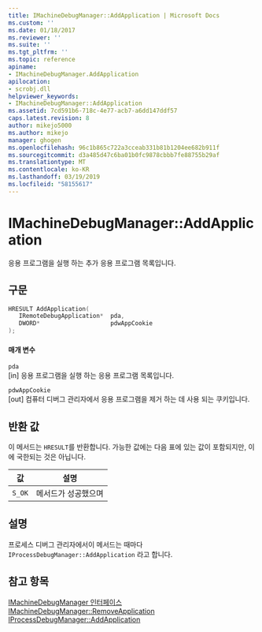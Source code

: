 ```yaml
---
title: IMachineDebugManager::AddApplication | Microsoft Docs
ms.custom: ''
ms.date: 01/18/2017
ms.reviewer: ''
ms.suite: ''
ms.tgt_pltfrm: ''
ms.topic: reference
apiname:
- IMachineDebugManager.AddApplication
apilocation:
- scrobj.dll
helpviewer_keywords:
- IMachineDebugManager::AddApplication
ms.assetid: 7cd591b6-718c-4e77-acb7-a6dd147ddf57
caps.latest.revision: 8
author: mikejo5000
ms.author: mikejo
manager: ghogen
ms.openlocfilehash: 96c1b865c722a3cceab331b81b1204ee682b911f
ms.sourcegitcommit: d3a485d47c6ba01b0fc9878cbbb7fe88755b29af
ms.translationtype: MT
ms.contentlocale: ko-KR
ms.lasthandoff: 03/19/2019
ms.locfileid: "58155617"
---
```

# <a name="imachinedebugmanageraddapplication"></a>IMachineDebugManager::AddApplication
응용 프로그램을 실행 하는 추가 응용 프로그램 목록입니다.  
  
## <a name="syntax"></a>구문  
  
```cpp
HRESULT AddApplication(  
   IRemoteDebugApplication*  pda,  
   DWORD*                    pdwAppCookie  
);  
```  
  
#### <a name="parameters"></a>매개 변수  
 `pda`  
 [in] 응용 프로그램을 실행 하는 응용 프로그램 목록입니다.  
  
 `pdwAppCookie`  
 [out] 컴퓨터 디버그 관리자에서 응용 프로그램을 제거 하는 데 사용 되는 쿠키입니다.  
  
## <a name="return-value"></a>반환 값  
 이 메서드는 `HRESULT`를 반환합니다. 가능한 값에는 다음 표에 있는 값이 포함되지만, 이에 국한되는 것은 아닙니다.  
  
|값|설명|  
|-----------|-----------------|  
|`S_OK`|메서드가 성공했으며|  
  
## <a name="remarks"></a>설명  
 프로세스 디버그 관리자에서이 메서드는 때마다 `IProcessDebugManager::AddApplication` 라고 합니다.  
  
## <a name="see-also"></a>참고 항목  
 [IMachineDebugManager 인터페이스](../../winscript/reference/imachinedebugmanager-interface.md)   
 [IMachineDebugManager::RemoveApplication](../../winscript/reference/imachinedebugmanager-removeapplication.md)   
 [IProcessDebugManager::AddApplication](../../winscript/reference/iprocessdebugmanager-addapplication.md)